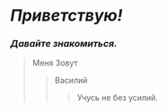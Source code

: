 # _Приветствую!_

### *Давайте знакомиться.*

> Меня Зовут 
>> Василий
>>> Учусь не без усилий. 

[logo]:/ (https://cs14.pikabu.ru/post_img/big/2022/11/16/4/1668577742112523951.png)

[logo]:/ (https://cs12.pikabu.ru/post_img/2022/06/26/10/1656262592113010997.jpg)
